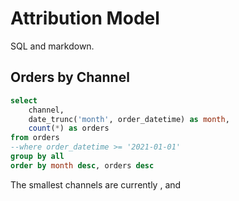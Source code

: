 # Attribution Model

SQL and markdown.

## Orders by Channel

```sql orders
select 
    channel,
    date_trunc('month', order_datetime) as month,
    count(*) as orders
from orders
--where order_datetime >= '2021-01-01'
group by all
order by month desc, orders desc
```

The smallest channels are currently <Value data={orders} row=5/>, <Value data={orders} row=4/> and <Value data={orders} row=3/>

<AreaChart
    title='Orders attributed to each channel'
    data={orders}
    x=month
    y=orders
    series=channel
/>

<DataTable data={orders}/>


